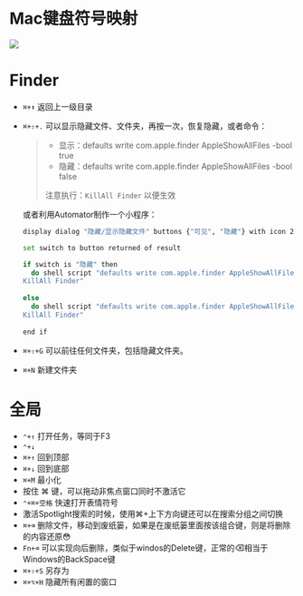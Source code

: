 # Mac键盘符号映射

![](https://ws1.sinaimg.cn/large/006tNc79ly1fr4c4kxmrij30iq0plwgn.jpg)

# Finder

- `⌘+⬆` 返回上一级目录

- `⌘+⇧+.` 可以显示隐藏文件、文件夹，再按一次，恢复隐藏，或者命令：

  > - 显示：defaults write com.apple.finder AppleShowAllFiles -bool true
  > - 隐藏：defaults write com.apple.finder AppleShowAllFiles -bool false
  >
  > 注意执行：`KillAll Finder` 以便生效

  或者利用Automator制作一个小程序：

  ```bash
  display dialog "隐藏/显示隐藏文件" buttons {"可见", "隐藏"} with icon 2 with title "Switch to presentation mode" default button 1
  
  set switch to button returned of result
  
  if switch is "隐藏" then
  	do shell script "defaults write com.apple.finder AppleShowAllFiles -bool false;
  KillAll Finder"
  	
  else
  	do shell script "defaults write com.apple.finder AppleShowAllFiles -bool true;
  KillAll Finder"
  	
  end if
  ```

  

- `⌘+⇧+G` 可以前往任何文件夹，包括隐藏文件夹。

- `⌘+N` 新建文件夹

# 全局

- `⌃+↑` 打开任务，等同于F3
- `⌃+↓`
- `⌘+↑` 回到顶部
- `⌘+↓` 回到底部
- `⌘+M` 最小化
- 按住 ⌘ 键，可以拖动非焦点窗口同时不激活它
- `⌃+⌘+空格` 快速打开表情符号
- 激活Spotlight搜索的时候，使用⌘+上下方向键还可以在搜索分组之间切换
- `⌘+⌫` 删除文件，移动到废纸篓，如果是在废纸篓里面按该组合键，则是将删除的内容还原😳
- `Fn+⌫` 可以实现向后删除，类似于windos的Delete键，正常的⌫相当于Windows的BackSpace键
- `⌘+⇧+S` 另存为
- `⌘+⌥+H` 隐藏所有闲置的窗口